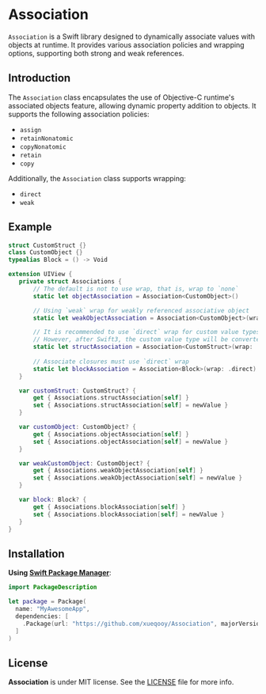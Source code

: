 # Association

`Association` is a Swift library designed to dynamically associate values with objects at runtime. It provides various association policies and wrapping options, supporting both strong and weak references.

## Introduction

The `Association` class encapsulates the use of Objective-C runtime's associated objects feature, allowing dynamic property addition to objects. It supports the following association policies:

- `assign`
- `retainNonatomic`
- `copyNonatomic`
- `retain`
- `copy`

Additionally, the `Association` class supports wrapping:
- `direct`
- `weak`

## Example

 ```swift
struct CustomStruct {}
class CustomObject {}
typealias Block = () -> Void

extension UIView {
    private struct Associations {
        // The default is not to use wrap, that is, wrap to `none`
        static let objectAssociation = Association<CustomObject>()
 
        // Using `weak` wrap for weakly referenced associative object
        static let weakObjectAssociation = Association<CustomObject>(wrap: .weak)
 
        // It is recommended to use `direct` wrap for custom value types. For types that can be bridged to objc, such as String, Bool, Int, etc., Wrap may not be used
        // However, after Swift3, the custom value type will be converted to `SwiftValue` in objc, and Wrap may not be used.
        static let structAssociation = Association<CustomStruct>(wrap: .direct)
                
        // Associate closures must use `direct` wrap
        static let blockAssociation = Association<Block>(wrap: .direct)
    }

    var customStruct: CustomStruct? {
        get { Associations.structAssociation[self] }
        set { Associations.structAssociation[self] = newValue }
    }

    var customObject: CustomObject? {
        get { Associations.objectAssociation[self] }
        set { Associations.objectAssociation[self] = newValue }
    }

    var weakCustomObject: CustomObject? {
        get { Associations.weakObjectAssociation[self] }
        set { Associations.weakObjectAssociation[self] = newValue }
    }

    var block: Block? {
        get { Associations.blockAssociation[self] }
        set { Associations.blockAssociation[self] = newValue }
    }
}
```

## Installation

**Using [Swift Package Manager](https://swift.org/package-manager)**:

```swift
import PackageDescription

let package = Package(
  name: "MyAwesomeApp",
  dependencies: [
    .Package(url: "https://github.com/xueqooy/Association", majorVersion: 1),
  ]
)
```

## License

**Association** is under MIT license. See the [LICENSE](LICENSE) file for more info.
